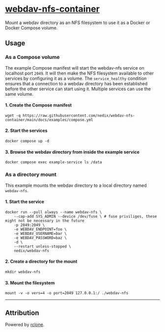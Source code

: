 # [webdav-nfs-container](https://github.com/nedix/webdav-nfs-container)

Mount a webdav directory as an NFS filesystem to use it as a Docker or Docker Compose volume.

## Usage

### As a Compose volume

The example Compose manifest will start the webdav-nfs service on localhost port `2049`.
It will then make the NFS filesystem available to other services by configuring it as a volume.
The `service_healthy` condition ensures that a connection to a webdav directory has been established before the other service can start using it.
Multiple services can use the same volume.

#### 1. Create the Compose manifest

```shell
wget -q https://raw.githubusercontent.com/nedix/webdav-nfs-container/main/docs/examples/compose.yml
```

#### 2. Start the services

```shell
docker compose up -d
```

#### 3. Browse the webdav directory from inside the example service

```shell
docker compose exec example-service ls /data
```

### As a directory mount

This example mounts the webdav directory to a local directory named `webdav-nfs`.

#### 1. Start the service

```shell
docker run --pull always --name webdav-nfs \
    --cap-add SYS_ADMIN --device /dev/fuse \ # fuse priviliges, these might not be necessary in the future
    -p 2049:2049 \
    -e WEBDAV_ENDPOINT=foo \
    -e WEBDAV_USERNAME=bar \
    -e WEBDAV_PASSWORD=baz \
    -d \
    --restart unless-stopped \
    nedix/webdav-nfs
```

#### 2. Create a directory for the mount

```shell
mkdir webdav-nfs
```

#### 3. Mount the filesystem

```shell
mount -v -o vers=4 -o port=2049 127.0.0.1:/ ./webdav-nfs
```

<hr>

## Attribution

Powered by [rclone].

[rclone]: https://github.com/rclone/rclone
